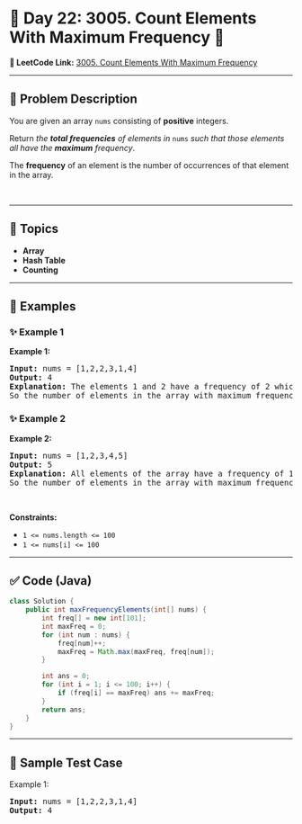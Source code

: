 # 📌 Day 22: 3005. Count Elements With Maximum Frequency 🎯

**🔗 LeetCode Link:** [3005. Count Elements With Maximum Frequency](https://leetcode.com/problems/count-elements-with-maximum-frequency/)

---

## 🧩 Problem Description

<p>You are given an array <code>nums</code> consisting of <strong>positive</strong> integers.</p>

<p>Return <em>the <strong>total frequencies</strong> of elements in</em><em> </em><code>nums</code>&nbsp;<em>such that those elements all have the <strong>maximum</strong> frequency</em>.</p>

<p>The <strong>frequency</strong> of an element is the number of occurrences of that element in the array.</p>

<p>&nbsp;</p>
<p><strong class="example">

---

## 🧠 Topics

- Array
- Hash Table
- Counting
---

## 🧩 Examples

### ✨ Example 1

Example 1:</strong></p>

<pre>
<strong>Input:</strong> nums = [1,2,2,3,1,4]
<strong>Output:</strong> 4
<strong>Explanation:</strong> The elements 1 and 2 have a frequency of 2 which is the maximum frequency in the array.
So the number of elements in the array with maximum frequency is 4.
</pre>

<p><strong class="example">

### ✨ Example 2

Example 2:</strong></p>

<pre>
<strong>Input:</strong> nums = [1,2,3,4,5]
<strong>Output:</strong> 5
<strong>Explanation:</strong> All elements of the array have a frequency of 1 which is the maximum.
So the number of elements in the array with maximum frequency is 5.
</pre>

<p>&nbsp;</p>
<p><strong>Constraints:</strong></p>

<ul>
	<li><code>1 &lt;= nums.length &lt;= 100</code></li>
	<li><code>1 &lt;= nums[i] &lt;= 100</code></li>
</ul>

---

## ✅ Code (Java)

```java
class Solution {
    public int maxFrequencyElements(int[] nums) {
        int freq[] = new int[101];
        int maxFreq = 0;
        for (int num : nums) {
            freq[num]++;
            maxFreq = Math.max(maxFreq, freq[num]);
        }

        int ans = 0;
        for (int i = 1; i <= 100; i++) {
            if (freq[i] == maxFreq) ans += maxFreq;
        }
        return ans;
    }
}
```

---

## 🧪 Sample Test Case


Example 1:</strong></p>

<pre>
<strong>Input:</strong> nums = [1,2,2,3,1,4]
<strong>Output:</strong> 4
</pre>

<p><strong class="example">



